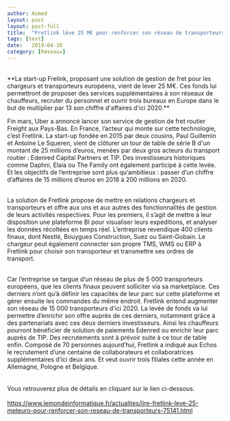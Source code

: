 ```yaml
---
author: Asmed
layout: post
layout: post-full
title:  "Fretlink lève 25 M€ pour renforcer son réseau de transporteurs"
tags: [text]
date:   2019-04-30 
category: [Réseaux]
---
```

<br/>
**La start-up Frelink, proposant une solution de gestion de fret pour les chargeurs et transporteurs européens, vient de lever 25 M€. Ces fonds lui permettront de proposer des services supplémentaires à son réseaux de chauffeurs, recruter du personnel et ouvrir trois bureaux en Europe dans le but de multiplier par 13 son chiffre d'affaires d'ici 2020.**  

<br/>



Fin mars, Uber a annoncé lancer son service de gestion de fret routier Freight aux Pays-Bas. En France, l’acteur qui monte sur cette technologie, c’est Fretlink. La start-up fondée en 2015 par deux cousins, Paul Guillemin et Antoine Le Squeren, vient de clôturer un tour de table de série B d'un montant de 25 millions d’euros, menées par deux gros acteurs du transport routier : Edenred Capital Partners et TIP. Des investisseurs historiques comme Daphni, Elaia ou The Family ont également participé à cette levée. Et les objectifs de l’entreprise sont plus qu’ambitieux : passer d’un chiffre d’affaires de 15 millions d’euros en 2018 à 200 millions en 2020.  
<br/>

La solution de Fretlink propose de mettre en relations chargeurs et transporteurs et offre aux uns et aux autres des fonctionnalités de gestion de leurs activités respectives. Pour les premiers, il s’agit de mettre à leur disposition une plateforme BI pour visualiser leurs expéditions, et analyser les données récoltées en temps réel. L’entreprise revendique 400 clients finaux, dont Nestlé, Bouygues Construction, Suez ou Saint-Gobain. Le chargeur peut également connecter son propre TMS, WMS ou ERP à Fretlink pour choisir son transporteur et transmettre ses ordres de transport.  
<br/>

Car l’entreprise se targue d’un réseau de plus de 5 000 transporteurs européens, que les clients finaux peuvent solliciter via sa marketplace. Ces derniers n’ont qu’à définir les capacités de leur parc sur cette plateforme et gèrer ensuite les commandes du même endroit. Fretlink entend augmenter son réseau de 15 000 transporteurs d’ici 2020. La levée de fonds va lui permettre d’enrichir son offre auprès de ces derniers, notamment grâce à des partenariats avec ces deux derniers investisseurs. Ainsi les chauffeurs pourront bénéficier de solution de paiements Edenred ou enrichir leur parc auprès de TIP. Des recrutements sont à prévoir suite à ce tour de table enfin. Composé de 70 personnes aujourd’hui, Fretlink a indiqué aux Echos le recrutement d’une centaine de collaborateurs et collaboratrices supplémentaires d’ici deux ans. Et veut ouvrir trois filiales cette année en Allemagne, Pologne et Belgique.  
<br/>
<br/>
Vous retrouverez plus de détails en cliquant sur le lien ci-dessous.  
<br>
<https://www.lemondeinformatique.fr/actualites/lire-fretlink-leve-25-meteuro-pour-renforcer-son-reseau-de-transporteurs-75141.html> 

